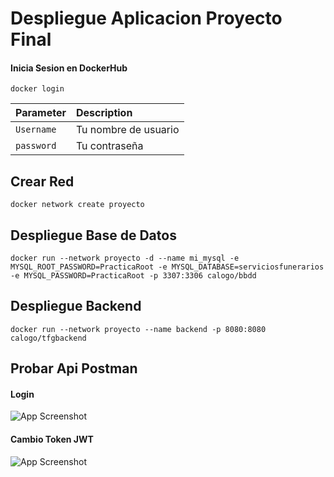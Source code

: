 
# Despliegue Aplicacion Proyecto Final

#### Inicia Sesion en DockerHub


```
docker login
```

| Parameter | Description                |
| :-------- |  :------------------------- |
| `Username`|  Tu nombre de usuario |
| `password`|  Tu contraseña |



## Crear Red


```
docker network create proyecto
```
    
## Despliegue Base de Datos



```
docker run --network proyecto -d --name mi_mysql -e MYSQL_ROOT_PASSWORD=PracticaRoot -e MYSQL_DATABASE=serviciosfunerarios -e MYSQL_PASSWORD=PracticaRoot -p 3307:3306 calogo/bbdd
```

## Despliegue Backend
```
docker run --network proyecto --name backend -p 8080:8080 calogo/tfgbackend
```

## Probar Api Postman

#### Login
![App Screenshot](https://i.imgur.com/FzZPxjd.png)

#### Cambio Token JWT
![App Screenshot](https://via.placeholder.com/468x300?text=App+Screenshot+Here)
